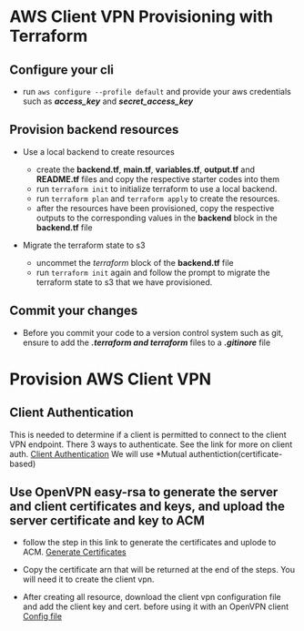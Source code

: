 # AWS Client VPN Provisioning with Terraform

## Configure your cli
- run `aws configure --profile default` and provide your aws credentials such as ***access_key*** and ***secret_access_key***

## Provision backend resources
- Use a local backend to create resources
    - create the **backend.tf**, **main.tf**, **variables.tf**, **output.tf** and **README.tf** files and copy the respective starter codes into them
    - run `terraform init` to initialize terraform to use a local backend.
    - run `terraform plan` and `terraform apply` to create the resources.
    - after the resources have been provisioned, copy the respective outputs to the corresponding values in the **backend** block in the **backend.tf** file

- Migrate the terraform state to s3
    - uncommet the *terraform* block of the **backend.tf** file
    - run `terraform init` again and follow the prompt to migrate the terraform state to s3 that we have provisioned.

## Commit your changes
- Before you commit your code to a version control system such as git, ensure to add the ***.terraform and terraform*** files to a ***.gitinore*** file

# Provision AWS Client VPN
## Client Authentication 
This is needed to determine if a client is permitted to connect to the client VPN endpoint. There 3 ways to authenticate. 
See the link for more on client auth. [Client Authentication](https://docs.aws.amazon.com/vpn/latest/clientvpn-admin/client-authentication.html#mutual)
We will use *Mutual authentiction(certificate-based)
## Use OpenVPN easy-rsa to generate the server and client certificates and keys, and upload the server certificate and key to ACM
- follow the step in this link to generate the certificates and uplode to ACM. [Generate Certificates](https://docs.aws.amazon.com/vpn/latest/clientvpn-admin/client-authentication.html#mutual)
- Copy the certificate arn that will be returned at the end of the steps. You will need it to create the client vpn.

- After creating all resource, download the client vpn configuration file and add the client key and cert. before using it with an OpenVPN client [Config file](https://docs.aws.amazon.com/vpn/latest/clientvpn-admin/cvpn-working-endpoint-export.html)